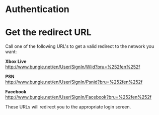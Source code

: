 Authentication
=

Get the redirect URL
=

Call one of the following URL's to get a valid redirect to the network you want:

**Xbox Live**  
http://www.bungie.net/en/User/SignIn/Wlid?bru=%252fen%252f

**PSN**  
http://www.bungie.net/en/User/SignIn/Psnid?bru=%252fen%252f

**Facebook**  
http://www.bungie.net/en/User/SignIn/Facebook?bru=%252fen%252f

These URLs will redirect you to the appropriate login screen.